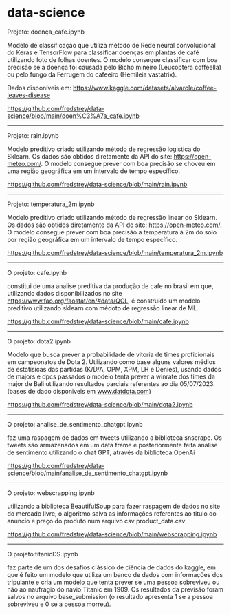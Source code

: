 # data-science

Projeto: doença_cafe.ipynb

Modelo de classificação que utiliza método de Rede neural convolucional do Keras e TensorFlow para classificar doenças em plantas de café utilizando foto de folhas doentes. O modelo consegue classificar com boa precisão se a doença foi causada pelo Bicho mineiro (Leucoptera coffeella)
ou pelo fungo da Ferrugem do cafeeiro (Hemileia vastatrix).

Dados disponíveis em: https://www.kaggle.com/datasets/alvarole/coffee-leaves-disease

https://github.com/fredstrey/data-science/blob/main/doen%C3%A7a_cafe.ipynb


*************************************************************************************************************************************************
Projeto: rain.ipynb

Modelo preditivo criado utilizando método de regressão logistica do Sklearn. Os dados são obtidos diretamente da API do site: https://open-meteo.com/. 
O modelo consegue prever com boa precisão se choveu em uma região geográfica em um intervalo de tempo específico.

https://github.com/fredstrey/data-science/blob/main/rain.ipynb

*************************************************************************************************************************************************



Projeto: temperatura_2m.ipynb

Modelo preditivo criado utilizando método de regressão linear do Sklearn. Os dados são obtidos diretamente da API do site: https://open-meteo.com/. 
O modelo consegue prever com boa precisão a temperatura à 2m do solo por região geográfica em um intervalo de tempo específico.

https://github.com/fredstrey/data-science/blob/main/temperatura_2m.ipynb

*************************************************************************************************************************************************

O projeto: cafe.ipynb

constitui de uma analise preditiva da produção de cafe no brasil em que, utilizando dados disponibilizados no site https://www.fao.org/faostat/en/#data/QCL, é construído um modelo preditivo utilizando sklearn com médoto de regressão linear de ML. 

https://github.com/fredstrey/data-science/blob/main/cafe.ipynb

*************************************************************************************************************************************************

O projeto: dota2.ipynb

Modelo que busca prever a probabilidade de vitoria de times proficionais em campeonatos de Dota 2. Utilizando como base 
alguns valores médios de estatísicas das partidas (K/D/A, OPM, XPM, LH e Denies), usando dados de majors e dpcs passados 
o modelo tenta prever a winrate dos times da major de Bali utilizando resultados parciais referentes ao dia 05/07/2023.
(bases de dado disponiveis em www.datdota.com)

https://github.com/fredstrey/data-science/blob/main/dota2.ipynb

*************************************************************************************************************************************************

O projeto: analise_de_sentimento_chatgpt.ipynb

faz uma raspagem de dados em tweets utilizando a biblioteca snscrape. 
Os tweets são armazenados em um data frame e posteriormente feita analise de sentimento utilizando o chat GPT, através da biblioteca OpenAi

https://github.com/fredstrey/data-science/blob/main/analise_de_sentimento_chatgpt.ipynb

*************************************************************************************************************************************************

O projeto: webscrapping.ipynb

utilizando a biblioteca BeautifulSoup para fazer raspagem de dados no site do mercado livre, o algoritmo salva as informações referentes ao titulo do anuncio e preço do produto num arquivo csv product_data.csv

https://github.com/fredstrey/data-science/blob/main/webscrapping.ipynb

*************************************************************************************************************************************************

O projeto:titanicDS.ipynb

faz parte de um dos desafios clássico de ciência de dados do kaggle, em que é feito um modelo que utiliza um banco de dados com
informações dos tripulante e cria um modelo que tenta prever se uma pessoa sobreviveu ou não ao naufrágio do navio Titanic em 1909. 
Os resultados da previsão foram salvos no arquivo base_submission (o resultado apresenta 1 se a pessoa sobreviveu e 0 se a pessoa morreu).
